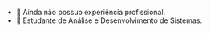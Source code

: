 


- 🔭 Ainda não possuo experiência profissional.
- 🌱 Estudante de Análise e Desenvolvimento de Sistemas.
